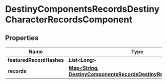 
# DestinyComponentsRecordsDestinyCharacterRecordsComponent

## Properties
Name | Type | Description | Notes
------------ | ------------- | ------------- | -------------
**featuredRecordHashes** | **List&lt;Long&gt;** |  |  [optional]
**records** | [**Map&lt;String, DestinyComponentsRecordsDestinyRecordComponent&gt;**](DestinyComponentsRecordsDestinyRecordComponent.md) |  |  [optional]



